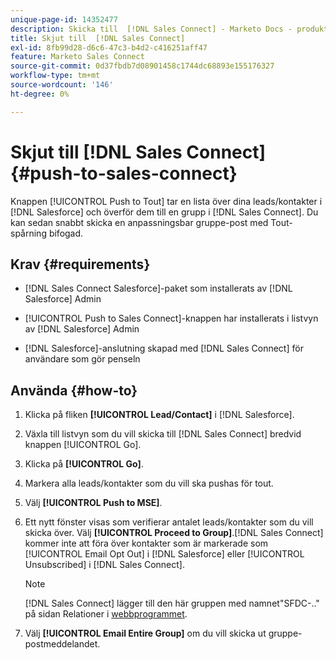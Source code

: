 ```yaml
---
unique-page-id: 14352477
description: Skicka till  [!DNL Sales Connect] - Marketo Docs - produktdokumentation
title: Skjut till  [!DNL Sales Connect]
exl-id: 8fb99d28-d6c6-47c3-b4d2-c416251aff47
feature: Marketo Sales Connect
source-git-commit: 0d37fbdb7d08901458c1744dc68893e155176327
workflow-type: tm+mt
source-wordcount: '146'
ht-degree: 0%

---
```


# Skjut till [!DNL Sales Connect] {#push-to-sales-connect}

Knappen [!UICONTROL Push to Tout] tar en lista över dina leads/kontakter i [!DNL Salesforce] och överför dem till en grupp i [!DNL Sales Connect]. Du kan sedan snabbt skicka en anpassningsbar gruppe-post med Tout-spårning bifogad.

## Krav {#requirements}

* [!DNL Sales Connect Salesforce]-paket som installerats av [!DNL Salesforce] Admin

* [!UICONTROL Push to Sales Connect]-knappen har installerats i listvyn av [!DNL Salesforce] Admin

* [!DNL Salesforce]-anslutning skapad med [!DNL Sales Connect] för användare som gör penseln

## Använda {#how-to}

1. Klicka på fliken **[!UICONTROL Lead/Contact]** i [!DNL Salesforce].
1. Växla till listvyn som du vill skicka till [!DNL Sales Connect] bredvid knappen [!UICONTROL Go].
1. Klicka på **[!UICONTROL Go]**.
1. Markera alla leads/kontakter som du vill ska pushas för tout.
1. Välj **[!UICONTROL Push to MSE]**.
1. Ett nytt fönster visas som verifierar antalet leads/kontakter som du vill skicka över. Välj **[!UICONTROL Proceed to Group]**.[!DNL Sales Connect] kommer inte att föra över kontakter som är markerade som [!UICONTROL Email Opt Out] i [!DNL Salesforce] eller [!UICONTROL Unsubscribed] i [!DNL Sales Connect].

   >[!NOTE]
   >
   >[!DNL Sales Connect] lägger till den här gruppen med namnet&quot;SFDC-..&quot; på sidan Relationer i [webbprogrammet](https://toutapp.com/login).

1. Välj **[!UICONTROL Email Entire Group]** om du vill skicka ut gruppe-postmeddelandet.
